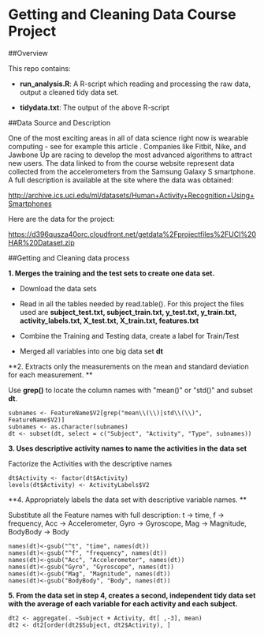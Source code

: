 Getting and Cleaning Data Course Project
============

##Overview

This repo contains:

- **run_analysis.R**: A R-script which reading and processing the raw data, output a cleaned tidy data set.

- **tidydata.txt**: The output of the above R-script

##Data Source and Description

One of the most exciting areas in all of data science right now is wearable computing - see for example this article . Companies like Fitbit, Nike, and Jawbone Up are racing to develop the most advanced algorithms to attract new users. The data linked to from the course website represent data collected from the accelerometers from the Samsung Galaxy S smartphone. A full description is available at the site where the data was obtained: 

http://archive.ics.uci.edu/ml/datasets/Human+Activity+Recognition+Using+Smartphones 

Here are the data for the project: 

https://d396qusza40orc.cloudfront.net/getdata%2Fprojectfiles%2FUCI%20HAR%20Dataset.zip 

##Getting and Cleaning data process

**1. Merges the training and the test sets to create one data set.**

- Download the data sets

- Read in all the tables needed by read.table(). For this project the files used are **subject_test.txt, subject_train.txt, y_test.txt, y_train.txt, activity_labels.txt, X_test.txt, X_train.txt, features.txt**

- Combine the Training and Testing data, create a label for Train/Test

- Merged all variables into one big data set **dt**

**2. Extracts only the measurements on the mean and standard deviation for each measurement. **

Use **grep()** to locate the column names with "mean()" or "std()" and subset **dt**.

```{r}
subnames <- FeatureName$V2[grep("mean\\(\\)|std\\(\\)", FeatureName$V2)]
subnames <- as.character(subnames)
dt <- subset(dt, select = c("Subject", "Activity", "Type", subnames))
```
**3. Uses descriptive activity names to name the activities in the data set**

Factorize the Activities with the descriptive names

```{r}
dt$Activity <- factor(dt$Activity)
levels(dt$Activity) <- ActivityLabels$V2
```

**4. Appropriately labels the data set with descriptive variable names. **

Substitute all the Feature names with full description: t -> time, f -> frequency, Acc -> Accelerometer, Gyro -> Gyroscope, Mag -> Magnitude, BodyBody -> Body

```{r}
names(dt)<-gsub("^t", "time", names(dt))
names(dt)<-gsub("^f", "frequency", names(dt))
names(dt)<-gsub("Acc", "Accelerometer", names(dt))
names(dt)<-gsub("Gyro", "Gyroscope", names(dt))
names(dt)<-gsub("Mag", "Magnitude", names(dt))
names(dt)<-gsub("BodyBody", "Body", names(dt))
```
**5. From the data set in step 4, creates a second, independent tidy data set with the average of each variable for each activity and each subject.**

```{r}
dt2 <- aggregate(. ~Subject + Activity, dt[ ,-3], mean)
dt2 <- dt2[order(dt2$Subject, dt2$Activity), ]
```

